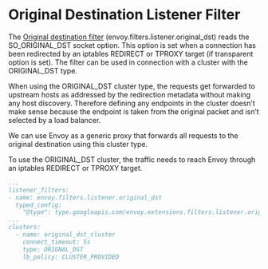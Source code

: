 # Original Destination Listener Filter
The [Original destination filter](https://www.envoyproxy.io/docs/envoy/latest/configuration/listeners/listener_filters/original_dst_filter) (envoy.filters.listener.original_dst) reads the SO_ORIGINAL_DST socket option. This option is set when a connection has been redirected by an iptables REDIRECT or TPROXY target (if transparent option is set). The filter can be used in connection with a cluster with the ORIGINAL_DST type.

When using the ORIGINAL_DST cluster type, the requests get forwarded to upstream hosts as addressed by the redirection metadata without making any host discovery. Therefore defining any endpoints in the cluster doesn’t make sense because the endpoint is taken from the original packet and isn’t selected by a load balancer.

We can use Envoy as a generic proxy that forwards all requests to the original destination using this cluster type.

To use the ORIGINAL_DST cluster, the traffic needs to reach Envoy through an iptables REDIRECT or TPROXY target.

```yaml
...
listener_filters:
- name: envoy.filters.listener.original_dst
  typed_config:
    "@type": type.googleapis.com/envoy.extensions.filters.listener.original_dst.v3.OriginalDst
...
clusters:
  - name: original_dst_cluster
    connect_timeout: 5s
    type: ORIGNAL_DST
    lb_policy: CLUSTER_PROVIDED
```

